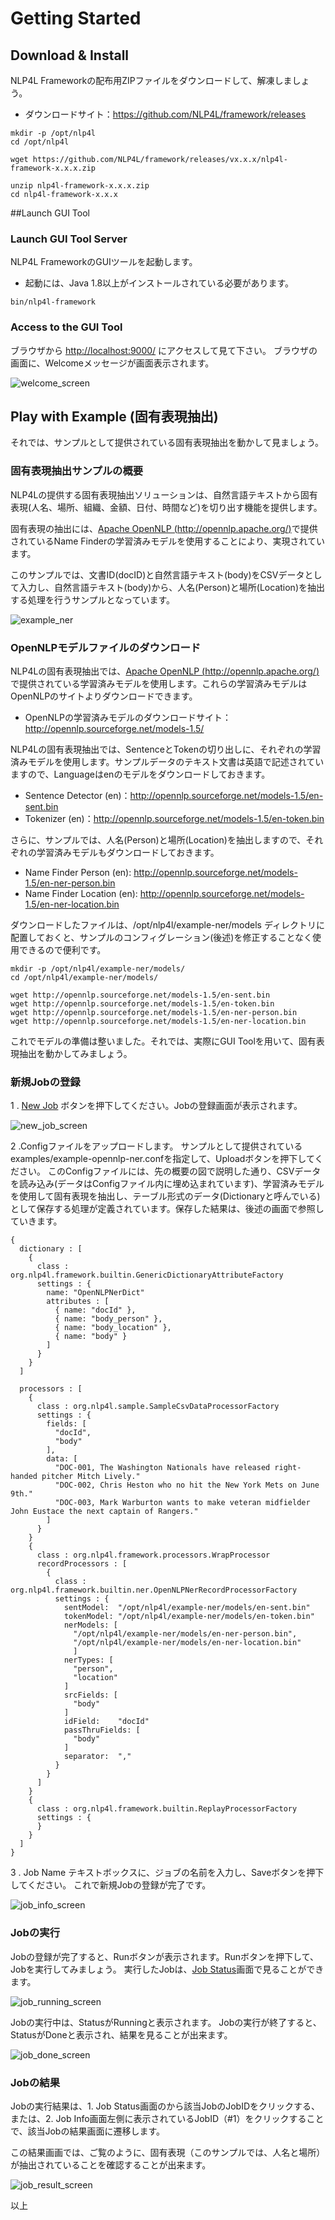 # Getting Started

## Download & Install

NLP4L Frameworkの配布用ZIPファイルをダウンロードして、解凍しましょう。


* ダウンロードサイト：https://github.com/NLP4L/framework/releases

```shell
mkdir -p /opt/nlp4l
cd /opt/nlp4l

wget https://github.com/NLP4L/framework/releases/vx.x.x/nlp4l-framework-x.x.x.zip

unzip nlp4l-framework-x.x.x.zip
cd nlp4l-framework-x.x.x

```

##Launch GUI Tool

### Launch GUI Tool Server

NLP4L FrameworkのGUIツールを起動します。

* 起動には、Java 1.8以上がインストールされている必要があります。


```shell
bin/nlp4l-framework

```
### Access to the GUI Tool

ブラウザから [http://localhost:9000/](http://localhost:9000/) にアクセスして見て下さい。
ブラウザの画面に、Welcomeメッセージが画面表示されます。

![welcome_screen](images/screenshot_welcome.png)

## Play with Example (固有表現抽出)

それでは、サンプルとして提供されている固有表現抽出を動かして見ましょう。

### 固有表現抽出サンプルの概要

NLP4Lの提供する固有表現抽出ソリューションは、自然言語テキストから固有表現(人名、場所、組織、金額、日付、時間など)を切り出す機能を提供します。

固有表現の抽出には、[Apache OpenNLP (http://opennlp.apache.org/)](http://opennlp.apache.org/)で提供されているName Finderの学習済みモデルを使用することにより、実現されています。

このサンプルでは、文書ID(docID)と自然言語テキスト(body)をCSVデータとして入力し、自然言語テキスト(body)から、人名(Person)と場所(Location)を抽出する処理を行うサンプルとなっています。


![example_ner](images/example_ner.png)



### OpenNLPモデルファイルのダウンロード

NLP4Lの固有表現抽出では、[Apache OpenNLP (http://opennlp.apache.org/)](http://opennlp.apache.org/)で提供されている学習済みモデルを使用します。これらの学習済みモデルはOpenNLPのサイトよりダウンロードできます。

* OpenNLPの学習済みモデルのダウンロードサイト：http://opennlp.sourceforge.net/models-1.5/

NLP4Lの固有表現抽出では、SentenceとTokenの切り出しに、それぞれの学習済みモデルを使用します。サンプルデータのテキスト文書は英語で記述されていますので、Languageはenのモデルをダウンロードしておきます。

* Sentence Detector (en)：http://opennlp.sourceforge.net/models-1.5/en-sent.bin
* Tokenizer (en)：http://opennlp.sourceforge.net/models-1.5/en-token.bin

さらに、サンプルでは、人名(Person)と場所(Location)を抽出しますので、それぞれの学習済みモデルもダウンロードしておきます。

* Name Finder Person (en): http://opennlp.sourceforge.net/models-1.5/en-ner-person.bin
* Name Finder Location (en): http://opennlp.sourceforge.net/models-1.5/en-ner-location.bin

ダウンロードしたファイルは、/opt/nlp4l/example-ner/models ディレクトリに配置しておくと、サンプルのコンフィグレーション(後述)を修正することなく使用できるので便利です。

```
mkdir -p /opt/nlp4l/example-ner/models/
cd /opt/nlp4l/example-ner/models/

wget http://opennlp.sourceforge.net/models-1.5/en-sent.bin
wget http://opennlp.sourceforge.net/models-1.5/en-token.bin
wget http://opennlp.sourceforge.net/models-1.5/en-ner-person.bin
wget http://opennlp.sourceforge.net/models-1.5/en-ner-location.bin

```

これでモデルの準備は整いました。それでは、実際にGUI Toolを用いて、固有表現抽出を動かしてみましょう。


### 新規Jobの登録

1 . [New Job](http://localhost:9000/dashboard/job/new) ボタンを押下してください。Jobの登録画面が表示されます。

![new_job_screen](images/screenshot_new_job.png)

2 .Configファイルをアップロードします。
サンプルとして提供されている examples/example-opennlp-ner.confを指定して、Uploadボタンを押下してください。
このConfigファイルには、先の概要の図で説明した通り、CSVデータを読み込み(データはConfigファイル内に埋め込まれています)、学習済みモデルを使用して固有表現を抽出し、テーブル形式のデータ(Dictionaryと呼んでいる)として保存する処理が定義されています。保存した結果は、後述の画面で参照していきます。


```
{
  dictionary : [
    {
      class : org.nlp4l.framework.builtin.GenericDictionaryAttributeFactory
      settings : {
        name: "OpenNLPNerDict"
        attributes : [
          { name: "docId" },
          { name: "body_person" },
          { name: "body_location" },
          { name: "body" }
        ]
      }
    }
  ]

  processors : [
    {
      class : org.nlp4l.sample.SampleCsvDataProcessorFactory
      settings : {
        fields: [
          "docId",
          "body"
        ],
        data: [
          "DOC-001, The Washington Nationals have released right-handed pitcher Mitch Lively."
          "DOC-002, Chris Heston who no hit the New York Mets on June 9th."
          "DOC-003, Mark Warburton wants to make veteran midfielder John Eustace the next captain of Rangers."
        ]
      }
    }
    {
      class : org.nlp4l.framework.processors.WrapProcessor
      recordProcessors : [
        {
          class : org.nlp4l.framework.builtin.ner.OpenNLPNerRecordProcessorFactory
          settings : {
            sentModel:  "/opt/nlp4l/example-ner/models/en-sent.bin"
            tokenModel: "/opt/nlp4l/example-ner/models/en-token.bin"
            nerModels: [
              "/opt/nlp4l/example-ner/models/en-ner-person.bin",
              "/opt/nlp4l/example-ner/models/en-ner-location.bin"
              ]
            nerTypes: [
              "person",
              "location"
            ]
            srcFields: [
              "body"
            ]
            idField:    "docId"
            passThruFields: [
              "body"
            ]
            separator:  ","
          }
        }
      ]
    }
    {
      class : org.nlp4l.framework.builtin.ReplayProcessorFactory
      settings : {
      }
    }
  ]
}

```

3 . Job Name テキストボックスに、ジョブの名前を入力し、Saveボタンを押下してください。
これで新規Jobの登録が完了です。

![job_info_screen](images/screenshot_job_info.png)

### Jobの実行

Jobの登録が完了すると、Runボタンが表示されます。Runボタンを押下して、Jobを実行してみましょう。
実行したJobは、[Job Status](http://localhost:9000/dashboard/job/status)画面で見ることができます。


![job_running_screen](images/screenshot_job_running.png)

Jobの実行中は、StatusがRunningと表示されます。
Jobの実行が終了すると、StatusがDoneと表示され、結果を見ることが出来ます。

![job_done_screen](images/screenshot_job_done.png)


### Jobの結果

Jobの実行結果は、1. Job Status画面のから該当JobのJobIDをクリックする、または、2. Job Info画面左側に表示されているJobID（#1）をクリックすることで、該当Jobの結果画面に遷移します。

この結果画画では、ご覧のように、固有表現（このサンプルでは、人名と場所）が抽出されていることを確認することが出来ます。


![job_result_screen](images/screenshot_job_result_ner.png)


以上



